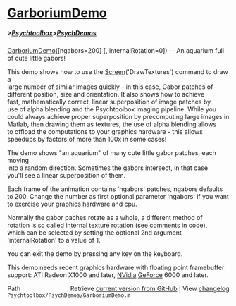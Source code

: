 # [GarboriumDemo](GarboriumDemo)
##### >[Psychtoolbox](Psychtoolbox)>[PsychDemos](PsychDemos)

[GarboriumDemo](GarboriumDemo)([ngabors=200] [, internalRotation=0]) -- An aquarium full of cute little gabors!  
  
This demo shows how to use the [Screen](Screen)('DrawTextures') command to draw a  
large number of similar images quickly - in this case, Gabor patches of  
different position, size and orientation. It also shows how to achieve  
fast, mathematically correct, linear superposition of image patches by  
use of alpha blending and the Psychtoolbox imaging pipeline. While you  
could always achieve proper superposition by precomputing large images in  
Matlab, then drawing them as textures, the use of alpha blending allows  
to offload the computations to your graphics hardware - this allows  
speedups by factors of more than 100x in some cases!  
  
The demo shows "an aquarium" of many cute little gabor patches, each moving  
into a random direction. Sometimes the gabors intersect, in that case  
you'll see a linear superposition of them.  
  
Each frame of the animation contains 'ngabors' patches, ngabors defaults  
to 200. Change the number as first optional parameter 'ngabors' if you want  
to exercise your graphics hardware and cpu.  
  
Normally the gabor paches rotate as a whole, a different method of  
rotation is so called internal texture rotation (see comments in code),  
which can be selected by setting the optional 2nd argument  
'internalRotation' to a value of 1.  
  
You can exit the demo by pressing any key on the keyboard.  
  
This demo needs recent graphics hardware with floating point framebuffer  
support: ATI Radeon X1000 and later, [NVidia](NVidia) [GeForce](GeForce) 6000 and later.  




<div class="code_header" style="text-align:right;">
  <span style="float:left;">Path&nbsp;&nbsp;</span> <span class="counter">Retrieve <a href=
  "https://raw.github.com/Psychtoolbox-3/Psychtoolbox-3/beta/Psychtoolbox/PsychDemos/GarboriumDemo.m">current version from GitHub</a> | View <a href=
  "https://github.com/Psychtoolbox-3/Psychtoolbox-3/commits/beta/Psychtoolbox/PsychDemos/GarboriumDemo.m">changelog</a></span>
</div>
<div class="code">
  <code>Psychtoolbox/PsychDemos/GarboriumDemo.m</code>
</div>

